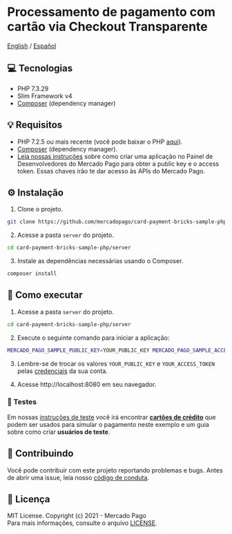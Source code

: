 # Processamento de pagamento com cartão via Checkout Transparente
[English](README.md) / [Español](README.es.md)

## :computer: Tecnologias
- PHP 7.3.29
- Slim Framework v4
- [Composer](https://getcomposer.org/download) (dependency manager)

## 💡 Requisitos
- PHP 7.2.5 ou mais recente (você pode baixar o PHP [aqui](https://www.php.net/downloads)).
- [Composer](https://getcomposer.org/download) (dependency manager).
- [Leia nossas instruções](https://www.mercadopago.com/developers/pt/docs/getting-started) sobre como criar uma aplicação no Painel de Desenvolvedores do Mercado Pago para obter a public key e o access token. Essas chaves irão te dar acesso às APIs do Mercado Pago.

## :gear: Instalação
1. Clone o projeto.
```bash
git clone https://github.com/mercadopago/card-payment-bricks-sample-php.git
```

2. Acesse a pasta `server` do projeto.
```bash
cd card-payment-bricks-sample-php/server
```

3. Instale as dependências necessárias usando o Composer.
```bash
composer install
```

## 🌟 Como executar
1. Acesse a pasta `server` do projeto.
```bash
cd card-payment-bricks-sample-php/server
```

2. Execute o seguinte comando para iniciar a aplicação:
```bash
MERCADO_PAGO_SAMPLE_PUBLIC_KEY=YOUR_PUBLIC_KEY MERCADO_PAGO_SAMPLE_ACCESS_TOKEN=YOUR_ACCESS_TOKEN php -S localhost:8080 server.php
```

3. Lembre-se de trocar os valores `YOUR_PUBLIC_KEY` e `YOUR_ACCESS_TOKEN` pelas [credenciais](https://www.mercadopago.com/developers/panel) da sua conta.

4. Acesse http://localhost:8080 em seu navegador.

### :test_tube: Testes
Em nossas [instruções de teste](https://www.mercadopago.com/developers/pt/docs/checkout-bricks/integration/integration-test) você irá encontrar **[cartões de crédito](https://www.mercadopago.com/developers/pt/docs/checkout-bricks/additional-content/test-cards)** que podem ser usados para simular o pagamento neste exemplo e um guia sobre como criar **usuários de teste**.

## :handshake: Contribuindo
Você pode contribuir com este projeto reportando problemas e bugs. Antes de abrir uma issue, leia nosso [código de conduta](CODE_OF_CONDUCT.md).

## :bookmark: Licença
MIT License. Copyright (c) 2021 - Mercado Pago <br/>
Para mais informações, consulte o arquivo [LICENSE](LICENSE).